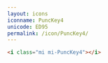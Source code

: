 ```yaml
---
layout: icons
iconname: PuncKey4
unicode: ED95
permalink: /icon/PuncKey4/
---
```


``` html
<i class="mi mi-PuncKey4"></i>
```
